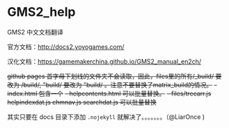 # GMS2_help

GMS2 中文文档翻译

官方文档：http://docs2.yoyogames.com/

汉化文档：https://gamemakerchina.github.io/GMS2_manual_en2ch/


~~github pages 首字母下划线的文件夹不会读取，因此，files里的所有/_build/ 要改为 /build/, "build/ 要改为  "build/  。注意不要替换了matrix_build的情况。~~
~~- index.html  包含一个~~
~~- helpcontents.html 可以批量替换。~~
~~- files/treearr.js  helpindexdat.js chmnav.js searchdat.js 可以批量替换~~

其实只要在 docs 目录下添加 `.nojekyll` 就解决了。。。。。。。（@LiarOnce )
